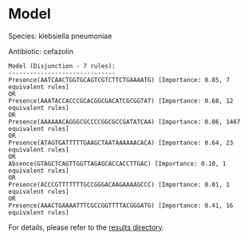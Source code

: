 
# Model

Species: klebsiella pneumoniae

Antibiotic: cefazolin

```
Model (Disjunction - 7 rules):
------------------------------
Presence(AATCAACTGGTGCAGTCGTCTTCTGAAAATG) [Importance: 0.85, 7 equivalent rules]
OR
Presence(AAATACCACCCGCACGGCGACATCGCGGTAT) [Importance: 0.68, 12 equivalent rules]
OR
Presence(AAAAAACAGGGCGCCCCGGCGCCGATATCAA) [Importance: 0.06, 1467 equivalent rules]
OR
Presence(ATAGTGATTTTTGAAGCTAATAAAAAACACA) [Importance: 0.64, 23 equivalent rules]
OR
Absence(GTAGCTCAGTTGGTTAGAGCACCACCTTGAC) [Importance: 0.10, 1 equivalent rules]
OR
Presence(ACCCGTTTTTTTGCCGGGACAAGAAAAGCCC) [Importance: 0.01, 1 equivalent rules]
OR
Presence(AAACTGAAAATTTCGCCGGTTTTACGGGATG) [Importance: 0.41, 16 equivalent rules]

```

For details, please refer to the [results directory](../../../../../results/scm_b/klebsiella%20pneumoniae/cefazolin/repeat_8/).

